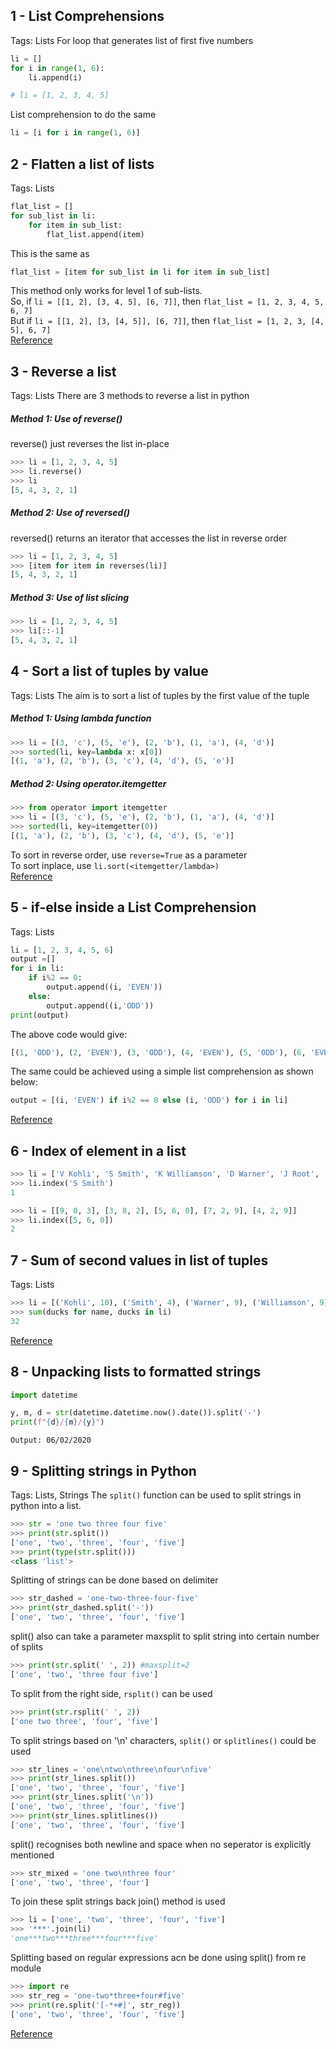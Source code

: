 ## 1 - List Comprehensions
Tags: Lists
For loop that generates list of first five numbers
```python
li = []
for i in range(1, 6):
	li.append(i)

# li = [1, 2, 3, 4, 5]
```
List comprehension to do the same
```python
li = [i for i in range(1, 6)]
```

## 2 - Flatten a list of lists
Tags: Lists
```python
flat_list = []
for sub_list in li:
	for item in sub_list:
		flat_list.append(item)
```
This is the same as
```python
flat_list = [item for sub_list in li for item in sub_list]
```
This method only works for level 1 of sub-lists.<br>
So, if ```li = [[1, 2], [3, 4, 5], [6, 7]]```, then ```flat_list = [1, 2, 3, 4, 5, 6, 7]```<br>
But if ```li = [[1, 2], [3, [4, 5]], [6, 7]]```, then ```flat_list = [1, 2, 3, [4, 5], 6, 7]```<br>
[Reference](https://stackoverflow.com/questions/952914/how-to-make-a-flat-list-out-of-list-of-lists)


## 3 - Reverse a list
Tags: Lists
There are 3 methods to reverse a list in python

##### Method 1: Use of reverse()
reverse() just reverses the list in-place
```python
>>> li = [1, 2, 3, 4, 5]
>>> li.reverse()
>>> li
[5, 4, 3, 2, 1]
```

##### Method 2: Use of reversed()
reversed() returns an iterator that accesses the list in reverse order
```python
>>> li = [1, 2, 3, 4, 5]
>>> [item for item in reverses(li)]
[5, 4, 3, 2, 1]
```

##### Method 3: Use of list slicing
```python
>>> li = [1, 2, 3, 4, 5]
>>> li[::-1]
[5, 4, 3, 2, 1]
```

## 4 - Sort a list of tuples by value
Tags: Lists
The aim is to sort a list of tuples by the first value of the tuple

##### Method 1: Using lambda function
```python
>>> li = [(3, 'c'), (5, 'e'), (2, 'b'), (1, 'a'), (4, 'd')]
>>> sorted(li, key=lambda x: x[0])
[(1, 'a'), (2, 'b'), (3, 'c'), (4, 'd'), (5, 'e')]
```

##### Method 2: Using operator.itemgetter
```python
>>> from operator import itemgetter
>>> li = [(3, 'c'), (5, 'e'), (2, 'b'), (1, 'a'), (4, 'd')]
>>> sorted(li, key=itemgetter(0))
[(1, 'a'), (2, 'b'), (3, 'c'), (4, 'd'), (5, 'e')]
```

To sort in reverse order, use ```reverse=True``` as a parameter<br>
To sort inplace, use ```li.sort(<itemgetter/lambda>)```<br>
[Reference](https://stackoverflow.com/questions/10695139/sort-a-list-of-tuples-by-2nd-item-integer-value)

## 5 - if-else inside a List Comprehension
Tags: Lists
```python
li = [1, 2, 3, 4, 5, 6]
output =[]
for i in li:
    if i%2 == 0:
        output.append((i, 'EVEN'))
    else:
        output.append((i,'ODD'))
print(output)
```
The above code would give:
```python
[(1, 'ODD'), (2, 'EVEN'), (3, 'ODD'), (4, 'EVEN'), (5, 'ODD'), (6, 'EVEN')]
```
The same could be achieved using a simple list comprehension as shown below:
```python
output = [(i, 'EVEN') if i%2 == 0 else (i, 'ODD') for i in li]
```
[Reference](https://stackoverflow.com/questions/4260280/if-else-in-a-list-comprehension)

## 6 - Index of element in a list

```python
>>> li = ['V Kohli', 'S Smith', 'K Williamson', 'D Warner', 'J Root', 'B Azam']
>>> li.index('S Smith')
1
```

```python
>>> li = [[9, 0, 3], [3, 8, 2], [5, 6, 0], [7, 2, 9], [4, 2, 9]]
>>> li.index([5, 6, 0])
2
```

## 7 - Sum of second values in list of tuples
Tags: Lists
```python
>>> li = [('Kohli', 10), ('Smith', 4), ('Warner', 9), ('Williamson', 9)]
>>> sum(ducks for name, ducks in li)
32
```
[Reference](https://stackoverflow.com/questions/12218112/sum-the-second-value-of-each-tuple-in-a-list)

## 8 - Unpacking lists to formatted strings

```python
import datetime

y, m, d = str(datetime.datetime.now().date()).split('-')
print(f"{d}/{m}/{y}")
```
`Output: 06/02/2020`

## 9 - Splitting strings in Python
Tags: Lists, Strings
The `split()` function can be used to split strings in python into a list.

```python
>>> str = 'one two three four five'
>>> print(str.split())
['one', 'two', 'three', 'four', 'five']
>>> print(type(str.split()))
<class 'list'>
```

Splitting of strings can be done based on delimiter
```python
>>> str_dashed = 'one-two-three-four-five'
>>> print(str_dashed.split('-'))
['one', 'two', 'three', 'four', 'five']
```

split() also can take a parameter maxsplit to split string into certain number of splits
```python
>>> print(str.split(' ', 2)) #maxsplit=2
['one', 'two', 'three four five']
```

To split from the right side, `rsplit()` can be used
```python
>>> print(str.rsplit(' ', 2))
['one two three', 'four', 'five']
```

To split strings based on '\n' characters, `split()` or `splitlines()` could be used
```python
>>> str_lines = 'one\ntwo\nthree\nfour\nfive'
>>> print(str_lines.split())
['one', 'two', 'three', 'four', 'five']
>>> print(str_lines.split('\n'))
['one', 'two', 'three', 'four', 'five']
>>> print(str_lines.splitlines())
['one', 'two', 'three', 'four', 'five']
```

split() recognises both newline and space when no seperator is explicitly mentioned
```python
>>> str_mixed = 'one two\nthree four'
['one', 'two', 'three', 'four']
```

To join these split strings back join() method is used
```python
>>> li = ['one', 'two', 'three', 'four', 'five']
>>> '***'.join(li)
'one***two***three***four***five'
```

Splitting based on regular expressions acn be done using split() from re module
```python
>>> import re
>>> str_reg = 'one-two*three+four#five'
>>> print(re.split('[-*+#]', str_reg))
['one', 'two', 'three', 'four', 'five']
```

[Reference](https://note.nkmk.me/en/python-split-rsplit-splitlines-re/)
